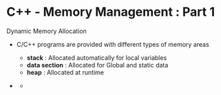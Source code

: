# C++ - Memory Management : Part 1
Dynamic Memory Allocation


- C/C++ programs are provided with different types of memory areas
  + <b>stack</b> : Allocated automatically for local variables
  + <b>data section</b> : Allocated for Global and static data
  + <b>heap</b> : Allocated at runtime
  
  
  
  
  
  
  
- <b></b>
     + <b></b>
